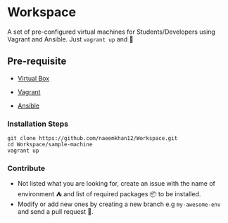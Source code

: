 # Workspace
A set of pre-configured virtual machines for Students/Developers using Vagrant and Ansible. Just ```vagrant up``` and :tada:

## Pre-requisite
+ [Virtual Box](https://www.virtualbox.org/wiki/Downloads)

+ [Vagrant](https://www.vagrantup.com/downloads.html)

+ [Ansible](http://docs.ansible.com/ansible/latest/intro_installation.html)

### Installation Steps
```
git clone https://github.com/naeemkhan12/Workspace.git
cd Workspace/sample-machine
vagrant up
```

### Contribute
+ Not listed what you are looking for, create an issue with the name of environment :tent: and list of required packages :package: to be installed.
+ Modify or add new ones by creating a new branch e.g ``my-awesome-env`` and send a pull request :tada:.
